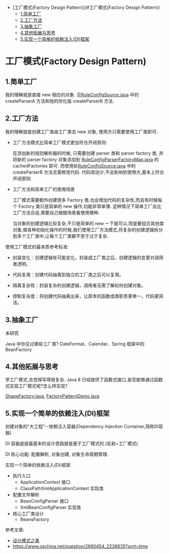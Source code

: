 - [工厂模式(Factory Design Pattern)](#工厂模式(Factory Design Pattern))
    - [1.简单工厂](#1.简单工厂)
    - [2.工厂方法](#2.工厂方法)
    - [3.抽象工厂](#3.抽象工厂)
    - [4.其他拓展与思考](#4.其他拓展与思考)
    - [5.实现一个简单的依赖注入(DI)框架](#5.实现一个简单的依赖注入(DI)框架)


# 工厂模式(Factory Design Pattern)

## 1.简单工厂

我的理解就是直接 new 相应的对象. 见[RuleConfigSource.java](src/main/java/com/example/designpattern/factory/RuleConfigSource.java) 中的 createParserA 方法和他的优化版 createParserB 方法.

## 2.工厂方法

我的理解就是创建工厂类由工厂类去 new 对象, 使用方只需要使用工厂类即可.

* 工厂方法模式比简单工厂模式更加符合开闭原则:

  在添加新的规则解析器的时候, 只需要创建 parser 类和 parser factory 类, 并将新的 parser factory 对象添加到 [RuleConfigParserFactoryMap.java](src/main/java/com/example/designpattern/factory/RuleConfigParserFactoryMap.java) 的 cachedFactories 即可. 而使用处[RuleConfigSource.java](src/main/java/com/example/designpattern/factory/RuleConfigSource.java) 中的 createParserB 方法无需修改代码. 
  代码改动少,不会影响到使用方,基本上符合开闭原则.

* 工厂方法和简单工厂的使用场景

  工厂模式需要额外创建很多 Factory 类,也会增加代码的复杂性,而且有时候每个 Factory 类只是简单的 new 操作,功能非常单薄. 这种情况下简单工厂会比工厂方法合适,需要自己根据场景看使用哪种.
  
  当对象的创建逻辑比较复杂,不只是简单的 new 一下就可以,而是要组合其他类对象,做各种初始化操作的时候,我们使用工厂方法模式,将复杂的创建逻辑拆分到多个工厂类中,让每个工厂类都不至于过于复杂.

使用工厂模式的最本质参考标准:

* 封装变化：创建逻辑有可能变化，封装成工厂类之后，创建逻辑的变更对调用者透明。

* 代码复用：创建代码抽离到独立的工厂类之后可以复用。

* 隔离复杂性：封装复杂的创建逻辑，调用者无需了解如何创建对象。

* 控制复杂度：将创建代码抽离出来，让原本的函数或类职责更单一，代码更简洁。

## 3.抽象工厂
未研究

Java 中你见过哪些工厂类?
DateFormat、Calendar、Spring 框架中的 BeanFactory



## 4.其他拓展与思考
学工厂模式,总觉得写得很复杂. Java 8 已经提供了函数式接口,是否能够通过函数式实现工厂模式呢?怎么样实现?

[ShapeFactory.java](src/main/java/com/example/designpattern/other/ShapeFactory.java), [FactoryPatternDemo.java](src/main/java/com/example/designpattern/other/FactoryPatternDemo.java)

## 5.实现一个简单的依赖注入(DI)框架

创建对象的"大工程"--依赖注入容器(Dependency Injection Container,简称DI容器)

DI 容器底层最基本的设计思路就是基于工厂模式的.(反射+工厂模式) 

DI 核心功能: 配置解析, 对象创建, 对象生命周期管理.

实现一个简单的依赖注入(DI)框架

* 执行入口
  * ApplicationContext 接口
  * ClassPathXmlApplicationContext 实现类
* 配置文件解析
  * BeanConfigParser 接口
  * XmlBeanConfigParser 实现类
* 核心工厂类设计
  * BeansFactory




参考文章:
* [设计模式之美](https://time.geekbang.org/column/intro/250?utm_source=pc&utm_medium=chaping&utm_term=pc_interstitial_826)
* https://www.oschina.net/question/2680454_2236635?sort=time